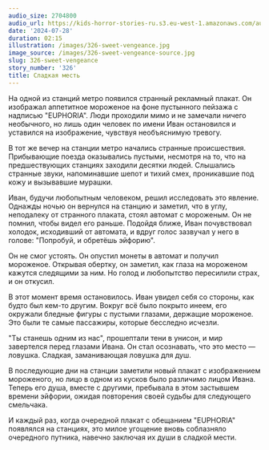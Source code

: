 ```yaml
---
audio_size: 2704800
audio_url: https://kids-horror-stories-ru.s3.eu-west-1.amazonaws.com/audio/326-sweet-vengeance.mp3
date: '2024-07-28'
duration: 02:15
illustration: /images/326-sweet-vengeance.jpg
image_source: /images/326-sweet-vengeance-source.jpg
slug: 326-sweet-vengeance
story_number: '326'
title: Сладкая месть
---
```


На одной из станций метро появился странный рекламный плакат. Он изображал аппетитное мороженое на фоне пустынного пейзажа с надписью "EUPHORIA". Люди проходили мимо и не замечали ничего необычного, но лишь один человек по имени Иван остановился и уставился на изображение, чувствуя необъяснимую тревогу.

В тот же вечер на станции метро начались странные происшествия. Прибывающие поезда оказывались пустыми, несмотря на то, что на предшествующих станциях заходили десятки людей. Слышались странные звуки, напоминавшие шепот и тихий смех, проникавшие под кожу и вызывавшие мурашки.

Иван, будучи любопытным человеком, решил исследовать это явление. Однажды ночью он вернулся на станцию и заметил, что в углу, неподалеку от странного плаката, стоял автомат с мороженым. Он не помнил, чтобы видел его раньше. Подойдя ближе, Иван почувствовал холодок, исходивший от автомата, и вдруг голос зазвучал у него в голове: "Попробуй, и обретёшь эйфорию".

Он не смог устоять. Он опустил монеты в автомат и получил мороженое. Открывая обертку, он заметил, как глаза на мороженом кажутся следящими за ним. Но голод и любопытство пересилили страх, и он откусил.

В этот момент время остановилось. Иван увидел себя со стороны, как будто был кем-то другим. Вокруг всё было покрыто инеем, его окружали бледные фигуры с пустыми глазами, держащие мороженое. Это были те самые пассажиры, которые бесследно исчезли.

"Ты станешь одним из нас", прошептали тени в унисон, и мир завертелся перед глазами Ивана. Он стал осознавать, что это место — ловушка. Сладкая, заманивающая ловушка для душ.

В последующие дни на станции заметили новый плакат с изображением мороженого, но лицо в одном из кусков было различимо лицом Ивана. Теперь его душа, вместе с другими, пребывала в этом застывшем времени эйфории, ожидая повторения своей судьбы для следующего смельчака.

И каждый раз, когда очередной плакат с обещанием "EUPHORIA" появлялся на станциях, это милое угощение вновь соблазняло очередного путника, навечно заключая их души в сладкой мести.